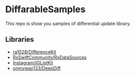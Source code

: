 # DiffarableSamples

This repo is show you samples of differential update library.

## Libraries

- [ra1028/DifferenceKit](https://github.com/ra1028/DifferenceKit)
- [RxSwiftCommunity/RxDataSources](https://github.com/RxSwiftCommunity/RxDataSources)
- [Instagram/IGListKit](https://github.com/Instagram/IGListKit)
- [onmyway133/DeepDiff](https://github.com/onmyway133/DeepDiff)
